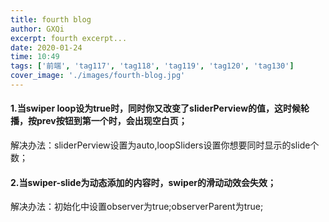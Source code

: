 ```yaml
---
title: fourth blog
author: GXQi
excerpt: fourth excerpt...
date: 2020-01-24
time: 10:49
tags: ['前端', 'tag117', 'tag118', 'tag119', 'tag120', 'tag130']
cover_image: './images/fourth-blog.jpg'
---
```


#### 1.当swiper loop设为true时，同时你又改变了sliderPerview的值，这时候轮播，按prev按钮到第一个时，会出现空白页；

解决办法：sliderPerview设置为auto,loopSliders设置你想要同时显示的slide个数；

#### 2.当swiper-slide为动态添加的内容时，swiper的滑动动效会失效；

解决办法：初始化中设置observer为true;observerParent为true;
